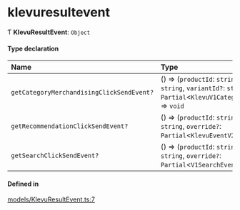 # klevuresultevent
      
Ƭ **KlevuResultEvent**: `Object`

#### Type declaration

| Name | Type |
| :------ | :------ |
| `getCategoryMerchandisingClickSendEvent?` | () => (`productId`: `string`, `categoryTitle`: `string`, `variantId?`: `string`, `override?`: `Partial`<`KlevuV1CategoryProductsView`\>) => `void` |
| `getRecommendationClickSendEvent?` | () => (`productId`: `string`, `variantId?`: `string`, `override?`: `Partial`<`KlevuEventV2Data`\>) => `void` |
| `getSearchClickSendEvent?` | () => (`productId`: `string`, `variantId?`: `string`, `override?`: `Partial`<`V1SearchEvent`\>) => `void` |

#### Defined in

[models/KlevuResultEvent.ts:7](https://github.com/klevultd/frontend-sdk/blob/1b37b18/packages/klevu-core/src/models/KlevuResultEvent.ts#L7)

